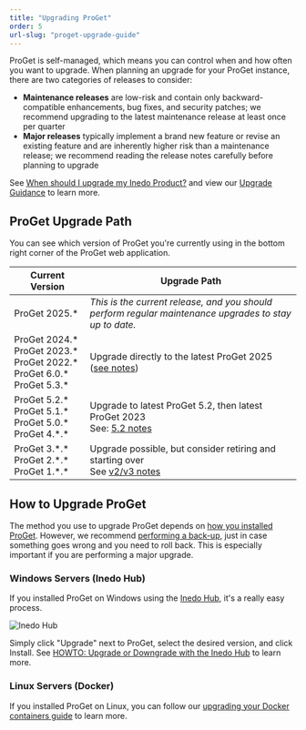```yaml
---
title: "Upgrading ProGet"
order: 5
url-slug: "proget-upgrade-guide"
---
```


ProGet is self-managed, which means you can control when and how often you want to upgrade. When planning an upgrade for your ProGet instance, there are two categories of releases to consider:

* **Maintenance releases** are low-risk and contain only backward-compatible enhancements, bug fixes, and security patches; we recommend upgrading to the latest maintenance release at least once per quarter
* **Major releases** typically implement a brand new feature or revise an existing feature and are inherently higher risk than a maintenance release; we recommend reading the release notes carefully before planning to upgrade

See [When should I upgrade my Inedo Product?](/docs/installation/upgrading#when-should-i-upgrade-my-inedo-product) and view our [Upgrade Guidance](/docs/installation/upgrading#viewing-upgrade-guidance) to learn more.

## ProGet Upgrade Path
You can see which version of ProGet you're currently using in the bottom right corner of the ProGet web application.

| Current Version | Upgrade Path |
| --- | --- 
| ProGet&nbsp;2025.\* | *This is the current release, and you should perform regular maintenance upgrades to stay up to date.*
| ProGet&nbsp;2024.\*<br />ProGet&nbsp;2023.\*<br />ProGet&nbsp;2022.\*<br />ProGet 6.0.\*<br/>ProGet 5.3.\*  | Upgrade directly to the latest ProGet 2025 ([see notes](/docs/proget-upgrade-2025))
| ProGet 5.2.\*<br />ProGet 5.1.\* <br /> ProGet 5.0.\*<br />ProGet 4.\*.\* | Upgrade to latest ProGet 5.2, then latest ProGet 2023<br/>See: [5.2 notes](/docs/proget/installation/proget-upgrade-guide/proget-installation-and-maintenance-and-upgrade-notes-upgrading-to-proget-5-2)
| ProGet 3.\*.\* <br />ProGet 2.\*.\*<br />ProGet 1.\*.\* | Upgrade possible, but consider retiring and starting over<br/>See [v2/v3 notes](/docs/proget/installation/proget-upgrade-guide/proget-installation-and-maintenance-and-upgrade-notes-upgrading-from-proget-v2-and-v3)


## How to Upgrade ProGet

The method you use to upgrade ProGet depends on [how you installed ProGet](/docs/proget/installation/installation-guide). However, we recommend [performing a back-up](/docs/installation/backing-up-restoring), just in case something goes wrong and you need to roll back. This is especially important if you are performing a major upgrade.

### Windows Servers (Inedo Hub)
If you installed ProGet on Windows using the [Inedo Hub](/docs/installation/windows/inedo-hub), it's a really easy process.

![Inedo Hub](/resources/docs/Inedo%20Hub%20Home%202.png)

Simply click "Upgrade" next to ProGet, select the desired version, and click Install. See [HOWTO: Upgrade or Downgrade with the Inedo Hub](/docs/installation/windows/howto-upgrade-downgrade) to learn more.

### Linux Servers (Docker)

If you installed ProGet on Linux, you can follow our [upgrading your Docker containers guide](/docs/installation/linux/installation-upgrading-docker-containers) to learn more.
